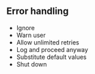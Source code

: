 Error handling
-------------------
 - Ignore
 - Warn user
 - Allow unlimited retries
 - Log and proceed anyway
 - Substitute default values
 - Shut down

